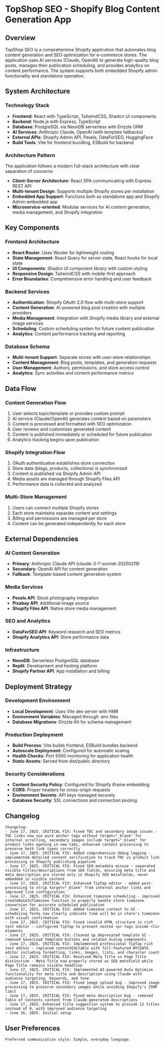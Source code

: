 # TopShop SEO - Shopify Blog Content Generation App

## Overview

TopShop SEO is a comprehensive Shopify application that automates blog content generation and SEO optimization for e-commerce stores. The application uses AI services (Claude, OpenAI) to generate high-quality blog posts, manages their publication scheduling, and provides analytics on content performance. The system supports both embedded Shopify admin functionality and standalone operation.

## System Architecture

### Technology Stack
- **Frontend**: React with TypeScript, TailwindCSS, Shadcn UI components
- **Backend**: Node.js with Express, TypeScript
- **Database**: PostgreSQL via NeonDB serverless with Drizzle ORM
- **AI Services**: Anthropic Claude, OpenAI (with template fallbacks)
- **External APIs**: Shopify Admin API, Pexels, DataForSEO, HuggingFace
- **Build Tools**: Vite for frontend bundling, ESBuild for backend

### Architecture Pattern
The application follows a modern full-stack architecture with clear separation of concerns:
- **Client-Server Architecture**: React SPA communicating with Express REST API
- **Multi-tenant Design**: Supports multiple Shopify stores per installation
- **Embedded App Support**: Functions both as standalone app and Shopify Admin embedded app
- **Microservice-oriented**: Modular services for AI content generation, media management, and Shopify integration

## Key Components

### Frontend Architecture
- **React Router**: Uses Wouter for lightweight routing
- **State Management**: React Query for server state, React hooks for local state
- **UI Components**: Shadcn UI component library with custom styling
- **Responsive Design**: TailwindCSS with mobile-first approach
- **Error Boundaries**: Comprehensive error handling and user feedback

### Backend Services
- **Authentication**: Shopify OAuth 2.0 flow with multi-store support
- **Content Generation**: AI-powered blog post creation with multiple providers
- **Media Management**: Integration with Shopify media library and external image services
- **Scheduling**: Custom scheduling system for future content publication
- **Analytics**: Content performance tracking and reporting

### Database Schema
- **Multi-tenant Support**: Separate stores with user-store relationships
- **Content Management**: Blog posts, templates, and generation requests
- **User Management**: Authors, permissions, and store access control
- **Analytics**: Sync activities and content performance metrics

## Data Flow

### Content Generation Flow
1. User selects topic/template or provides custom prompt
2. AI service (Claude/OpenAI) generates content based on parameters
3. Content is processed and formatted with SEO optimization
4. User reviews and customizes generated content
5. Content is published immediately or scheduled for future publication
6. Analytics tracking begins upon publication

### Shopify Integration Flow
1. OAuth authentication establishes store connection
2. Store data (blogs, products, collections) is synchronized
3. Content is published via Shopify Admin API
4. Media assets are managed through Shopify Files API
5. Performance data is collected and analyzed

### Multi-Store Management
1. Users can connect multiple Shopify stores
2. Each store maintains separate content and settings
3. Billing and permissions are managed per store
4. Content can be generated independently for each store

## External Dependencies

### AI Content Generation
- **Primary**: Anthropic Claude API (claude-3-7-sonnet-20250219)
- **Secondary**: OpenAI API for content generation
- **Fallback**: Template-based content generation system

### Media Services
- **Pexels API**: Stock photography integration
- **Pixabay API**: Additional image source
- **Shopify Files API**: Native store media management

### SEO and Analytics
- **DataForSEO API**: Keyword research and SEO metrics
- **Shopify Analytics API**: Store performance data

### Infrastructure
- **NeonDB**: Serverless PostgreSQL database
- **Replit**: Development and hosting platform
- **Shopify Partner API**: App installation and billing

## Deployment Strategy

### Development Environment
- **Local Development**: Uses Vite dev server with HMR
- **Environment Variables**: Managed through .env files
- **Database Migrations**: Drizzle Kit for schema management

### Production Deployment
- **Build Process**: Vite builds frontend, ESBuild bundles backend
- **Autoscale Deployment**: Configured for automatic scaling
- **Health Checks**: Port 5000 monitoring for application health
- **Static Assets**: Served from dist/public directory

### Security Considerations
- **Content Security Policy**: Configured for Shopify iframe embedding
- **CORS**: Proper headers for cross-origin requests
- **Environment Secrets**: API keys managed securely
- **Database Security**: SSL connections and connection pooling

## Changelog

```
Changelog:
- June 17, 2025. CRITICAL FIX: Fixed TOC and secondary image issues - TOC links now use pure anchor tags without target="_blank" for internal scrolling, secondary images include target="_blank" for product links opening in new tabs, enhanced content processing to preserve both link types correctly
- June 17, 2025. CRITICAL FIX: Added comprehensive debug logging - implemented detailed content verification to track TOC vs product link processing in Shopify publishing pipeline
- June 17, 2025. CRITICAL FIX: Fixed SEO metadata misuse - separated visible titles/descriptions from SEO fields, ensuring meta title and meta description are stored only in Shopify SEO metafields, never embedded in visible content
- June 17, 2025. CRITICAL FIX: Enhanced TipTap editor - added post-processing to strip target="_blank" from internal anchor links and improved link configuration
- June 17, 2025. CRITICAL FIX: Enhanced timezone scheduling - improved createDateInTimezone function to properly handle store timezone conversion for accurate scheduled publication
- June 17, 2025. CRITICAL FIX: Added timezone context to UI - scheduling forms now clearly indicate time will be in store's timezone with visual confirmation
- June 17, 2025. CRITICAL FIX: Fixed invalid HTML structure in rich text editor - configured TipTap to prevent nested <p> tags inside <li> elements
- June 17, 2025. CRITICAL FIX: Cleaned up deprecated template UI - removed Save/Load Template buttons and related dialog components
- June 17, 2025. CRITICAL FIX: Implemented professional TipTap rich text editor - replaced contentEditable with full-featured WYSIWYG editor including formatting, links, images, lists, and character count
- June 17, 2025. CRITICAL FIX: Resolved Meta Title vs Page Title distinction - Meta Title now properly stored as SEO metafield while Page Title remains visible headline
- June 17, 2025. CRITICAL FIX: Implemented AI-powered Auto Optimize functionality for meta title and description using Claude with audience targeting, keywords, and tone
- June 17, 2025. CRITICAL FIX: Fixed image upload bug - improved image processing to preserve secondary images while avoiding Shopify's 25MP limit
- June 17, 2025. CRITICAL FIX: Fixed meta description bug - removed Table of Contents content from Claude-generated descriptions
- June 17, 2025. Enhanced title suggestion system to provide 12 titles instead of 8, with improved audience targeting
- June 16, 2025. Initial setup
```

## User Preferences

```
Preferred communication style: Simple, everyday language.
```